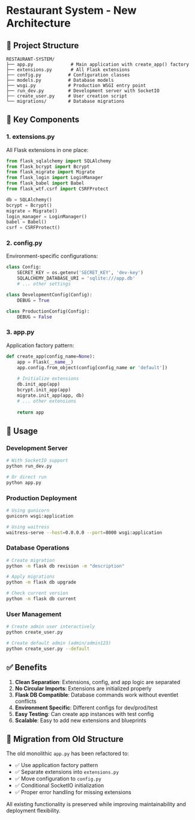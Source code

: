 # Restaurant System - New Architecture

## 📁 Project Structure

```
RESTAURANT-SYSTEM/
├── app.py              # Main application with create_app() factory
├── extensions.py       # All Flask extensions
├── config.py          # Configuration classes
├── models.py          # Database models
├── wsgi.py            # Production WSGI entry point
├── run_dev.py         # Development server with SocketIO
├── create_user.py     # User creation script
└── migrations/        # Database migrations
```

## 🔧 Key Components

### 1. **extensions.py**
All Flask extensions in one place:
```python
from flask_sqlalchemy import SQLAlchemy
from flask_bcrypt import Bcrypt
from flask_migrate import Migrate
from flask_login import LoginManager
from flask_babel import Babel
from flask_wtf.csrf import CSRFProtect

db = SQLAlchemy()
bcrypt = Bcrypt()
migrate = Migrate()
login_manager = LoginManager()
babel = Babel()
csrf = CSRFProtect()
```

### 2. **config.py**
Environment-specific configurations:
```python
class Config:
    SECRET_KEY = os.getenv('SECRET_KEY', 'dev-key')
    SQLALCHEMY_DATABASE_URI = 'sqlite:///app.db'
    # ... other settings

class DevelopmentConfig(Config):
    DEBUG = True

class ProductionConfig(Config):
    DEBUG = False
```

### 3. **app.py**
Application factory pattern:
```python
def create_app(config_name=None):
    app = Flask(__name__)
    app.config.from_object(config[config_name or 'default'])
    
    # Initialize extensions
    db.init_app(app)
    bcrypt.init_app(app)
    migrate.init_app(app, db)
    # ... other extensions
    
    return app
```

## 🚀 Usage

### Development Server
```bash
# With SocketIO support
python run_dev.py

# Or direct run
python app.py
```

### Production Deployment
```bash
# Using gunicorn
gunicorn wsgi:application

# Using waitress
waitress-serve --host=0.0.0.0 --port=8000 wsgi:application
```

### Database Operations
```bash
# Create migration
python -m flask db revision -m "description"

# Apply migrations
python -m flask db upgrade

# Check current version
python -m flask db current
```

### User Management
```bash
# Create admin user interactively
python create_user.py

# Create default admin (admin/admin123)
python create_user.py --default
```

## ✅ Benefits

1. **Clean Separation**: Extensions, config, and app logic are separated
2. **No Circular Imports**: Extensions are initialized properly
3. **Flask DB Compatible**: Database commands work without eventlet conflicts
4. **Environment Specific**: Different configs for dev/prod/test
5. **Easy Testing**: Can create app instances with test config
6. **Scalable**: Easy to add new extensions and blueprints

## 🔄 Migration from Old Structure

The old monolithic `app.py` has been refactored to:
- ✅ Use application factory pattern
- ✅ Separate extensions into `extensions.py`
- ✅ Move configuration to `config.py`
- ✅ Conditional SocketIO initialization
- ✅ Proper error handling for missing extensions

All existing functionality is preserved while improving maintainability and deployment flexibility.
